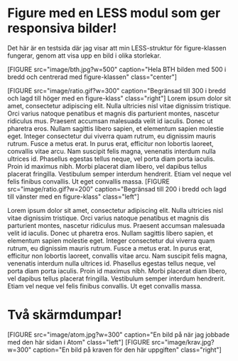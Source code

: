 Figure med en LESS modul som ger responsiva bilder!
===============================

Det här är en testsida där jag visar att min LESS-struktur för figure-klassen fungerar, genom att visa upp en bild i olika storlekar.

[FIGURE src="image/bth.jpg?w=500" caption="Hela BTH bilden med 500 i bredd och centrerad med figure-klassen" class="center"]

[FIGURE src="image/ratio.gif?w=300" caption="Begränsad till 300 i bredd och lagd till höger med en figure-klass" class="right"]
Lorem ipsum dolor sit amet, consectetur adipiscing elit. Nulla ultricies nisl vitae dignissim tristique. Orci varius natoque penatibus et magnis dis parturient montes, nascetur ridiculus mus. Praesent accumsan malesuada velit id iaculis. Donec ut pharetra eros. Nullam sagittis libero sapien, et elementum sapien molestie eget. Integer consectetur dui viverra quam rutrum, eu dignissim mauris rutrum. Fusce a metus erat. In purus erat, efficitur non lobortis laoreet, convallis vitae arcu. Nam suscipit felis magna, venenatis interdum nulla ultrices id. Phasellus egestas tellus neque, vel porta diam porta iaculis. Proin id maximus nibh. Morbi placerat diam libero, vel dapibus tellus placerat fringilla. Vestibulum semper interdum hendrerit. Etiam vel neque vel felis finibus convallis. Ut eget convallis massa.
[FIGURE src="image/ratio.gif?w=200" caption="Begränsad till 200 i bredd och lagd till vänster med en figure-klass" class="left"]

Lorem ipsum dolor sit amet, consectetur adipiscing elit. Nulla ultricies nisl vitae dignissim tristique. Orci varius natoque penatibus et magnis dis parturient montes, nascetur ridiculus mus. Praesent accumsan malesuada velit id iaculis. Donec ut pharetra eros. Nullam sagittis libero sapien, et elementum sapien molestie eget. Integer consectetur dui viverra quam rutrum, eu dignissim mauris rutrum. Fusce a metus erat. In purus erat, efficitur non lobortis laoreet, convallis vitae arcu. Nam suscipit felis magna, venenatis interdum nulla ultrices id. Phasellus egestas tellus neque, vel porta diam porta iaculis. Proin id maximus nibh. Morbi placerat diam libero, vel dapibus tellus placerat fringilla. Vestibulum semper interdum hendrerit. Etiam vel neque vel felis finibus convallis. Ut eget convallis massa.

Två skärmdumpar!
===============================
[FIGURE src="image/atom.jpg?w=300" caption="En bild på när jag jobbade med den här sidan i Atom" class="left"]
[FIGURE src="image/krav.jpg?w=300" caption="En bild på kraven för den här uppgiften" class="right"]
